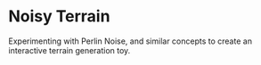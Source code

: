 # Noisy Terrain

Experimenting with Perlin Noise, and similar concepts to create an interactive terrain generation toy.
